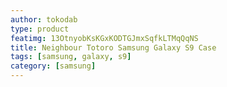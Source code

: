 ```yaml
---
author: tokodab
type: product
featimg: 13OtnyobKsKGxKODTGJmxSqfkLTMqQqNS
title: Neighbour Totoro Samsung Galaxy S9 Case
tags: [samsung, galaxy, s9]
category: [samsung]
---
```

